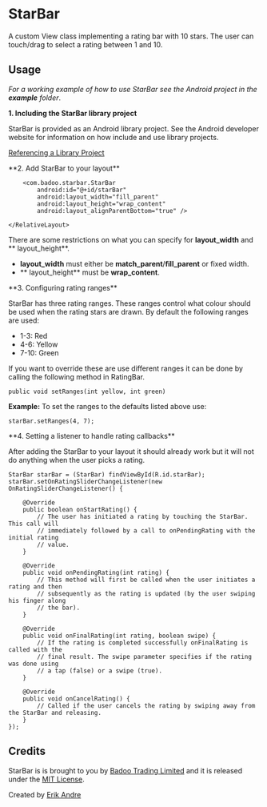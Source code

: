 StarBar
========

A custom View class implementing a rating bar with 10 stars. The user can touch/drag to select a rating between 1 and 10.

Usage
-----
_For a working example of how to use StarBar see the Android project in the **example** folder_.

**1. Including the StarBar library project**

StarBar is provided as an Android library project. See the Android developer website for information on how include and use library projects.

[Referencing a Library Project](http://developer.android.com/tools/projects/projects-eclipse.html#ReferencingLibraryProject)

<p>
**2. Add StarBar to your layout**
    <RelativeLayout xmlns:android="http://schemas.android.com/apk/res/android"
        xmlns:tools="http://schemas.android.com/tools"
        android:layout_width="match_parent"
        android:layout_height="match_parent" >
    
        <com.badoo.starbar.StarBar
            android:id="@+id/starBar"
            android:layout_width="fill_parent"
            android:layout_height="wrap_content"
            android:layout_alignParentBottom="true" />
    
    </RelativeLayout>
There are some restrictions on what you can specify for **layout_width** and ** layout_height**.

* **layout_width** must either be **match_parent**/**fill_parent** or fixed width.
* ** layout_height** must be **wrap_content**.

<p>
**3. Configuring rating ranges**

StarBar has three rating ranges. These ranges control what colour should be used when
the rating stars are drawn. By default the following ranges are used:

* 1-3: Red
* 4-6: Yellow
* 7-10: Green

If you want to override these are use different ranges it can be done by calling the following method in RatingBar.

    public void setRanges(int yellow, int green)

**Example:** To set the ranges to the defaults listed above use:

    starBar.setRanges(4, 7);

<p>
**4. Setting a listener to handle rating callbacks**

After adding the StarBar to your layout it should already work but it will not do anything when the user picks a rating.

    StarBar starBar = (StarBar) findViewById(R.id.starBar);
    starBar.setOnRatingSliderChangeListener(new OnRatingSliderChangeListener() {

        @Override
        public boolean onStartRating() {
            // The user has initiated a rating by touching the StarBar. This call will
            // immediately followed by a call to onPendingRating with the initial rating
            // value.   
        }
    
        @Override
        public void onPendingRating(int rating) {
            // This method will first be called when the user initiates a rating and then
            // subsequently as the rating is updated (by the user swiping his finger along 
            // the bar).
        }
    
        @Override
        public void onFinalRating(int rating, boolean swipe) {
            // If the rating is completed successfully onFinalRating is called with the
            // final result. The swipe parameter specifies if the rating was done using
            // a tap (false) or a swipe (true).
        }
    
        @Override
        public void onCancelRating() {
            // Called if the user cancels the rating by swiping away from the StarBar and releasing.
        }
    });

Credits
-------

StarBar is is brought to you by [Badoo Trading Limited](http://corp.badoo.com) and it is released under the [MIT License](http://copyfree.org/licenses/mit/license.txt).

Created by [Erik Andre](http://www.linkedin.com/pub/erik-andr%C3%A9/7/252/484)
